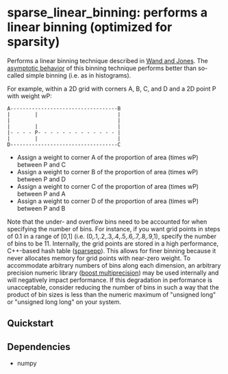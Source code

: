 
# sparse_linear_binning: performs a linear binning (optimized for sparsity)

Performs a linear binning technique described in [Wand and Jones](https://www.crcpress.com/Kernel-Smoothing/Wand-Jones/p/book/9780412552700).
The
[asymptotic behavior](http://www.tandfonline.com/doi/abs/10.1080/00949658308810650)
of this binning technique performs better than so-called
simple binning (i.e. as in histograms).

For example, within a 2D grid with corners A, B, C, and D and a 2D point P with
weight wP:

    A-----------------------------------B
    |        |                          |
    |                                   |
    |        |                          |
    |- - - - P- - - - - - - - - - - - - |
    |        |                          |
    D-----------------------------------C

* Assign a weight to corner A of the proportion of area (times wP) between P and C
* Assign a weight to corner B of the proportion of area (times wP) between P and D
* Assign a weight to corner C of the proportion of area (times wP) between P and A
* Assign a weight to corner D of the proportion of area (times wP) between P and B

Note that the under- and overflow bins need to be accounted for when specifying
the number of bins.
For instance, if you want grid points in steps of 0.1 in a range of \[0,1\]
(i.e. (0,.1,.2,.3,.4,.5,.6,.7,.8,.9,1), specify the number of bins to be 11.
Internally, the grid points are stored in a high performance, C++-based hash
table ([sparsepp](https://github.com/greg7mdp/sparsepp)).
This allows for finer binning because it never allocates memory for grid points
with near-zero weight.
To accommodate arbitrary numbers of bins along each dimension, an arbitrary
precision numeric library ([boost multiprecision](http://www.boost.org/doc/libs/1_63_0/libs/multiprecision/doc/html/boost_multiprecision/intro.html))
may be used internally and will negatively impact performance.
If this degradation in performance is unacceptable, consider reducing the number
of bins in such a way that the product of bin sizes is less than the numeric
maximum of "unsigned long" or "unsigned long long" on your system.

## Quickstart

## Dependencies

* numpy
